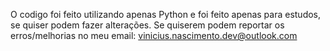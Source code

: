 O codigo foi feito utilizando apenas Python e foi feito apenas para estudos, se quiser podem fazer alterações.
Se quiserem podem reportar os erros/melhorias no meu email: vinicius.nascimento.dev@outlook.com

